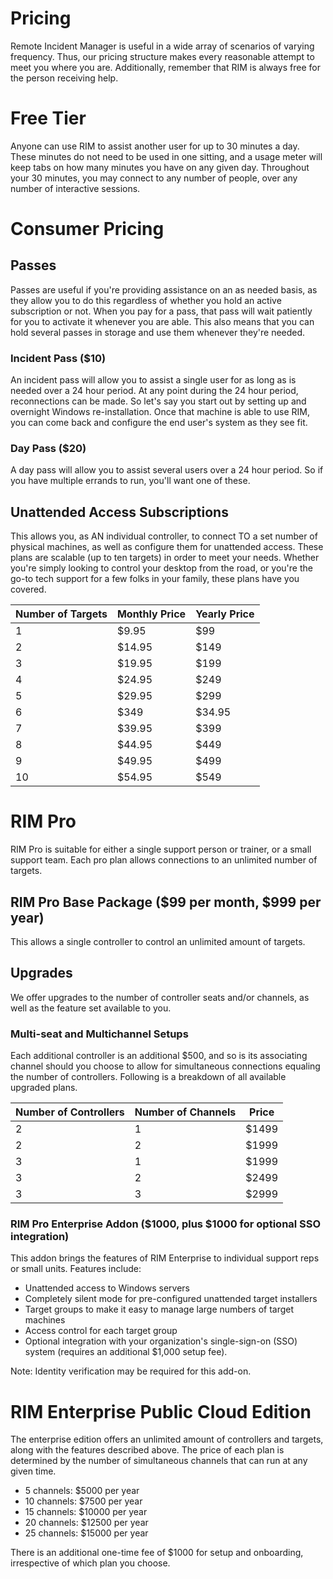 # Pricing
Remote Incident Manager is useful in a wide array of scenarios of varying frequency. Thus, our pricing structure makes every reasonable attempt to meet you where you are. Additionally, remember that RIM is always free for the person receiving help.
# Free Tier
Anyone can use RIM to assist another user for up to 30 minutes a day. These minutes do not need to be used in one sitting, and a usage meter will keep tabs on how many minutes you have on any given day. Throughout your 30 minutes, you may connect to any number of people, over any number of interactive sessions.
# Consumer Pricing
## Passes
Passes are useful if you're providing assistance on an as needed basis, as they allow you to do this regardless of whether you hold an active subscription or not. When you pay for a pass, that pass will wait patiently for you to activate it whenever you are able. This also means that you can hold several passes in storage and use them whenever they're needed.
### Incident Pass ($10)
An incident pass will allow you to assist a single user for as long as is needed over a 24 hour period. At any point during the 24 hour period, reconnections can be made. So let's say you start out by setting up and overnight Windows re-installation. Once that machine is able to use RIM, you can come back and configure the end user's system as they see fit.
### Day Pass ($20)
A day pass will allow you to assist several users over a 24 hour period. So if you have multiple errands to run, you'll want one of these.
## Unattended Access Subscriptions
This allows you, as AN individual controller, to connect TO a set number of physical machines, as well as configure them for unattended access. These plans are scalable (up to ten targets) in order to meet your needs. Whether you're simply looking to control your desktop from the road, or you're the go-to tech support for a few folks in your family, these plans have you covered.

  Number of Targets | Monthly Price | Yearly Price
  ---|---|---
  1 | $9.95 | $99
  2 | $14.95 | $149
  3 | $19.95 | $199
  4 | $24.95 | $249
  5 | $29.95 | $299
  6 | $349 | $34.95
  7 | $39.95 | $399
  8 | $44.95 | $449
  9 | $49.95 | $499
  10 | $54.95 | $549

# RIM Pro
RIM Pro is suitable for either a single support person or trainer, or a small support team. Each pro plan allows connections to an unlimited number of targets.
## RIM Pro Base Package ($99 per month, $999 per year)
This allows a single controller to control an unlimited amount of targets.
## Upgrades
We offer upgrades to the number of controller seats and/or channels, as well as the feature set available to you.
### Multi-seat and Multichannel Setups
Each additional controller is an additional $500, and so is its associating channel should you choose to allow for simultaneous connections equaling the number of controllers. Following is a breakdown of all available upgraded plans.

  Number of Controllers | Number of Channels | Price
  ---|---|---
  2 | 1 | $1499
  2 | 2 | $1999
  3 | 1 | $1999
  3 | 2 | $2499
  3 | 3 | $2999

### RIM Pro Enterprise Addon ($1000, plus $1000 for optional SSO integration)
This addon brings the features of RIM Enterprise to individual support reps or small units. Features include:
* Unattended access to Windows servers
* Completely silent mode for pre-configured unattended target installers
* Target groups to make it easy to manage large numbers of target machines
* Access control for each target group
* Optional integration with your organization's single-sign-on (SSO) system (requires an additional $1,000 setup fee).
<!-- end -->
Note: Identity verification may be required for this add-on.
# RIM Enterprise Public Cloud Edition
The enterprise edition offers an unlimited amount of controllers and targets, along with the features described above. The price of each plan is determined by the number of simultaneous channels that can run at any given time.
* 5 channels: $5000 per year
* 10 channels: $7500 per year
* 15 channels: $10000 per year
* 20 channels: $12500 per year
* 25 channels: $15000 per year
<!-- end -->
There is an additional one-time fee of $1000 for setup and onboarding, irrespective of which plan you choose.  